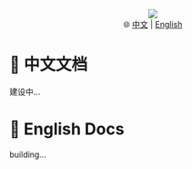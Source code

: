 <p align="center">
  <img src="https://avatars.githubusercontent.com/t/5707791?s=280&v=4"/><br>
  🌐 <a href="#-中文文档">中文</a> | <a href="#-english-docs">English</a><br>
</p>

# 📃 中文文档
建设中...

# 📃 English Docs
building...
